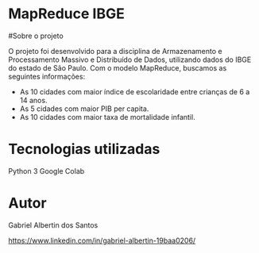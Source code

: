 # MapReduce IBGE

#Sobre o projeto

O projeto foi desenvolvido para a disciplina de Armazenamento e Processamento Massivo e Distribuído de Dados, utilizando dados do IBGE do estado de São Paulo. Com o modelo MapReduce, buscamos as seguintes informações:

* As 10 cidades com maior índice de escolaridade entre crianças de 6 a 14 anos.
* As 5 cidades com maior PIB per capita.
* As 10 cidades com maior taxa de mortalidade infantil.

# Tecnologias utilizadas
Python 3
Google Colab

# Autor

Gabriel Albertin dos Santos

https://www.linkedin.com/in/gabriel-albertin-19baa0206/
